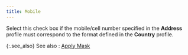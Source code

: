 ```yaml
---
title: Mobile
---
```



Select this check box if the mobile/cell number specified in the **Address** profile must correspond to the  format defined in the **Country**  profile.


{:.see_also}
See also
: [Apply  Mask](JavaScript:RelatedTopics1.Click())<!--Metadata type="DesignerControl" startspan
<object CLASSID="clsid:ADB880A6-D8FF-11CF-9377-00AA003B7A11"
	ID=RelatedTopics1
	TYPE="application/x-oleobject">
</object>-->

<object classid="clsid:ADB880A6-D8FF-11CF-9377-00AA003B7A11" id="RelatedTopics1" type="application/x-oleobject"> 
 <param name="Command" value="Related Topics">
<param name="Window" value="second">
<param name="Item1" value="Apply Mask;{{site.mc_chm}}/customer-details/customer-billing-information/apply_mask_billing.html">
</object><!--Metadata type="DesignerControl" endspan-->
